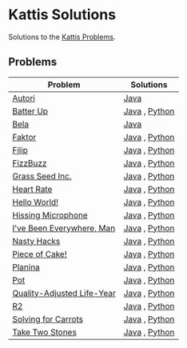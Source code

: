 # Kattis Solutions
Solutions to the [Kattis Problems](https://open.kattis.com/).

## Problems
| Problem | Solutions |
| - | - |
| [Autori](https://open.kattis.com/problems/autori) | [Java](https://github.com/bivashpandey/Kattis-Solutions/blob/main/Java/Autori.java) |
| [Batter Up](https://open.kattis.com/problems/batterup) | [Java](https://github.com/bivashpandey/Kattis-Solutions/blob/main/Java/BatterUp.java) , [Python](https://github.com/bivashpandey/Kattis-Solutions/blob/main/Python/BatterUp.py) |
| [Bela](https://open.kattis.com/problems/bela) | [Java](https://github.com/bivashpandey/Kattis-Solutions/blob/main/Java/Bela.java) |
| [Faktor](https://open.kattis.com/problems/faktor) | [Java](https://github.com/bivashpandey/Kattis-Solutions/blob/main/Java/Faktor.java) , [Python](https://github.com/bivashpandey/Kattis-Solutions/blob/main/Python/Faktor.py) |
| [Filip](https://open.kattis.com/problems/filip) | [Java](https://github.com/bivashpandey/Kattis-Solutions/blob/main/Java/Filip.java) , [Python](https://github.com/bivashpandey/Kattis-Solutions/blob/main/Python/Filip.py) |
| [FizzBuzz](https://open.kattis.com/problems/fizzbuzz) | [Java](https://github.com/bivashpandey/Kattis-Solutions/blob/main/Java/FizzBuzz.java) , [Python](https://github.com/bivashpandey/Kattis-Solutions/blob/main/Python/FizzBuzz.py) |
| [Grass Seed Inc.](https://open.kattis.com/problems/grassseed) | [Java](https://github.com/bivashpandey/Kattis-Solutions/blob/main/Java/GrassSeedInc.java) , [Python](https://github.com/bivashpandey/Kattis-Solutions/blob/main/Python/GrassSeedInc.py) |
| [Heart Rate](https://open.kattis.com/problems/heartrate) | [Java](https://github.com/bivashpandey/Kattis-Solutions/blob/main/Java/HeartRate.java) , [Python](https://github.com/bivashpandey/Kattis-Solutions/blob/main/Python/HeartRate.py) |
| [Hello World!](https://open.kattis.com/problems/hello) | [Java](https://github.com/bivashpandey/Kattis-Solutions/blob/main/Java/HelloWorld.java) , [Python](https://github.com/bivashpandey/Kattis-Solutions/blob/main/Python/HelloWorld.py) |
| [Hissing Microphone](https://open.kattis.com/problems/hissingmicrophone) | [Java](https://github.com/bivashpandey/Kattis-Solutions/blob/main/Java/HissingMicrophone.java) , [Python](https://github.com/bivashpandey/Kattis-Solutions/blob/main/Python/HissingMicrophone.py) |
| [I've Been Everywhere, Man](https://open.kattis.com/problems/everywhere) | [Java](https://github.com/bivashpandey/Kattis-Solutions/blob/main/Java/IveBeenEverywhere.java) , [Python](https://github.com/bivashpandey/Kattis-Solutions/blob/main/Python/IveBeenEverywhere.py) |
| [Nasty Hacks](https://open.kattis.com/problems/nastyhacks) | [Java](https://github.com/bivashpandey/Kattis-Solutions/blob/main/Java/NastyHacks.java) , [Python](https://github.com/bivashpandey/Kattis-Solutions/blob/main/Python/NastyHacks.py) |
| [Piece of Cake!](https://open.kattis.com/problems/pieceofcake2) | [Java](https://github.com/bivashpandey/Kattis-Solutions/blob/main/Java/PieceOfCake.java) , [Python](https://github.com/bivashpandey/Kattis-Solutions/blob/main/Python/PieceOfCake.py) |
| [Planina](https://open.kattis.com/problems/planina) | [Java](https://github.com/bivashpandey/Kattis-Solutions/blob/main/Java/Planina.java) , [Python](https://github.com/bivashpandey/Kattis-Solutions/blob/main/Python/Planina.py) |
| [Pot](https://open.kattis.com/problems/pot) | [Java](https://github.com/bivashpandey/Kattis-Solutions/blob/main/Java/Pot.java) , [Python](https://github.com/bivashpandey/Kattis-Solutions/blob/main/Python/Pot.py) |
| [Quality-Adjusted Life-Year](https://open.kattis.com/problems/qaly) | [Java](https://github.com/bivashpandey/Kattis-Solutions/blob/main/Java/QualityAdjustedLifeYear.java) , [Python](https://github.com/bivashpandey/Kattis-Solutions/blob/main/Python/QualityAdjustedLifeYear.py) |
| [R2](https://open.kattis.com/problems/r2) | [Java](https://github.com/bivashpandey/Kattis-Solutions/blob/main/Java/R2.java) , [Python](https://github.com/bivashpandey/Kattis-Solutions/blob/main/Python/R2.py) |
| [Solving for Carrots](https://open.kattis.com/problems/carrots) | [Java](https://github.com/bivashpandey/Kattis-Solutions/blob/main/Java/SolvingForCarrots.java) , [Python](https://github.com/bivashpandey/Kattis-Solutions/blob/main/Python/SolvingForCarrots.py) |
| [Take Two Stones](https://open.kattis.com/problems/twostones) | [Java](https://github.com/bivashpandey/Kattis-Solutions/blob/main/Java/TakeTwoStones.java) , [Python](https://github.com/bivashpandey/Kattis-Solutions/blob/main/Python/TakeTwoStones.py) |

